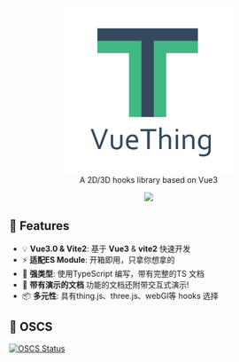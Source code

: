 <p align="center">
<a href="https://github.com/upmin-l/vuething#gh-light-mode-only">
  <img src="./packages/public/logo-vertical.png" alt="VueThing - A 2D/3D hooks library based on Vue3" width="300">
</a>
<br>
A 2D/3D hooks library based on Vue3
</p>

<p align="center">
<a href="https://www.oscs1024.com/project/oscs/upmin-l/usething?ref=badge_small" alt="OSCS Status"><img src="https://www.oscs1024.com/platform/badge/upmin-l/usething.svg?size=small"/></a>
<br>
</p>

## 🚀 Features

[//]: # (- 🎪 [**Interactive docs & demos**]&#40;https://vueuse.org&#41;)

- 💡 **Vue3.0 & Vite2**: 基于 **Vue3** & **vite2** 快速开发
- ⚡️ **适配ES Module**: 开箱即用，只拿你想拿的
- 🦾 **强类型**: 使用TypeScript 编写，带有完整的TS 文档
- 🎪 **带有演示的文档** 功能的文档还附带交互式演示!
- 📦 **多元性**: 具有thing.js、three.js、webGl等 hooks 选择

## 🦾 OSCS

[![OSCS Status](https://www.oscs1024.com/platform/badge/upmin-l/usething.svg?size=large)](https://www.oscs1024.com/project/upmin-l/usething?ref=badge_large)
